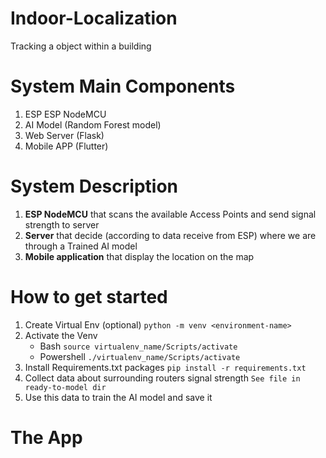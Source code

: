 # Indoor-Localization
Tracking a object within a building

# System Main Components
1. ESP ESP NodeMCU
2. AI Model (Random Forest model)
3. Web Server (Flask)
4. Mobile APP (Flutter)

# System Description
1. **ESP NodeMCU** that scans the available Access Points and send signal strength to server
2. **Server** that decide (according to data receive from ESP) where we are through a Trained AI model
3. **Mobile application** that display the location on the map

# How to get started
1. Create Virtual Env (optional)
    ``` python -m venv <environment-name> ```
2. Activate the Venv
    * Bash 
    ``` source virtualenv_name/Scripts/activate ```
    * Powershell 
    ``` ./virtualenv_name/Scripts/activate ```
2. Install Requirements.txt packages
    ``` pip install -r requirements.txt ```
3. Collect data about surrounding routers signal strength ``` See file in ready-to-model dir ```
4. Use this data to train the AI model and save it

# The App
<img to the app>